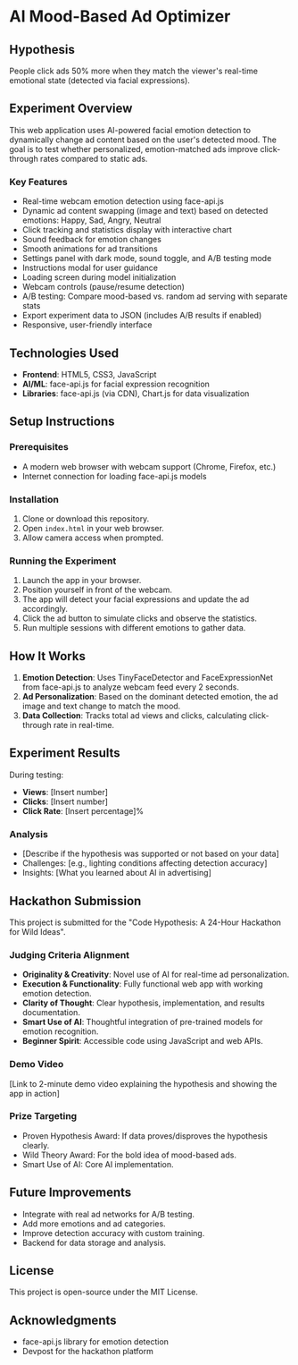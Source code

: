 # AI Mood-Based Ad Optimizer

## Hypothesis
People click ads 50% more when they match the viewer's real-time emotional state (detected via facial expressions).

## Experiment Overview
This web application uses AI-powered facial emotion detection to dynamically change ad content based on the user's detected mood. The goal is to test whether personalized, emotion-matched ads improve click-through rates compared to static ads.

### Key Features
- Real-time webcam emotion detection using face-api.js
- Dynamic ad content swapping (image and text) based on detected emotions: Happy, Sad, Angry, Neutral
- Click tracking and statistics display with interactive chart
- Sound feedback for emotion changes
- Smooth animations for ad transitions
- Settings panel with dark mode, sound toggle, and A/B testing mode
- Instructions modal for user guidance
- Loading screen during model initialization
- Webcam controls (pause/resume detection)
- A/B testing: Compare mood-based vs. random ad serving with separate stats
- Export experiment data to JSON (includes A/B results if enabled)
- Responsive, user-friendly interface

## Technologies Used
- **Frontend**: HTML5, CSS3, JavaScript
- **AI/ML**: face-api.js for facial expression recognition
- **Libraries**: face-api.js (via CDN), Chart.js for data visualization

## Setup Instructions

### Prerequisites
- A modern web browser with webcam support (Chrome, Firefox, etc.)
- Internet connection for loading face-api.js models

### Installation
1. Clone or download this repository.
2. Open `index.html` in your web browser.
3. Allow camera access when prompted.

### Running the Experiment
1. Launch the app in your browser.
2. Position yourself in front of the webcam.
3. The app will detect your facial expressions and update the ad accordingly.
4. Click the ad button to simulate clicks and observe the statistics.
5. Run multiple sessions with different emotions to gather data.

## How It Works
1. **Emotion Detection**: Uses TinyFaceDetector and FaceExpressionNet from face-api.js to analyze webcam feed every 2 seconds.
2. **Ad Personalization**: Based on the dominant detected emotion, the ad image and text change to match the mood.
3. **Data Collection**: Tracks total ad views and clicks, calculating click-through rate in real-time.

## Experiment Results
During testing:
- **Views**: [Insert number]
- **Clicks**: [Insert number]
- **Click Rate**: [Insert percentage]%

### Analysis
- [Describe if the hypothesis was supported or not based on your data]
- Challenges: [e.g., lighting conditions affecting detection accuracy]
- Insights: [What you learned about AI in advertising]

## Hackathon Submission
This project is submitted for the "Code Hypothesis: A 24-Hour Hackathon for Wild Ideas".

### Judging Criteria Alignment
- **Originality & Creativity**: Novel use of AI for real-time ad personalization.
- **Execution & Functionality**: Fully functional web app with working emotion detection.
- **Clarity of Thought**: Clear hypothesis, implementation, and results documentation.
- **Smart Use of AI**: Thoughtful integration of pre-trained models for emotion recognition.
- **Beginner Spirit**: Accessible code using JavaScript and web APIs.

### Demo Video
[Link to 2-minute demo video explaining the hypothesis and showing the app in action]

### Prize Targeting
- Proven Hypothesis Award: If data proves/disproves the hypothesis clearly.
- Wild Theory Award: For the bold idea of mood-based ads.
- Smart Use of AI: Core AI implementation.

## Future Improvements
- Integrate with real ad networks for A/B testing.
- Add more emotions and ad categories.
- Improve detection accuracy with custom training.
- Backend for data storage and analysis.

## License
This project is open-source under the MIT License.

## Acknowledgments
- face-api.js library for emotion detection
- Devpost for the hackathon platform